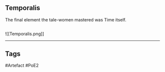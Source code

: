 ## Temporalis
The final element the tale-women
mastered was Time itself.
##
![[Temporalis.png]]

---
## Tags
#Artefact
#PoE2